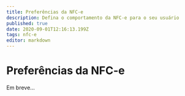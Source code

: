 ```yaml
---
title: Preferências da NFC-e
description: Defina o comportamento da NFC-e para o seu usuário
published: true
date: 2020-09-01T12:16:13.199Z
tags: nfc-e
editor: markdown
---
```


# Preferências da NFC-e

Em breve...
